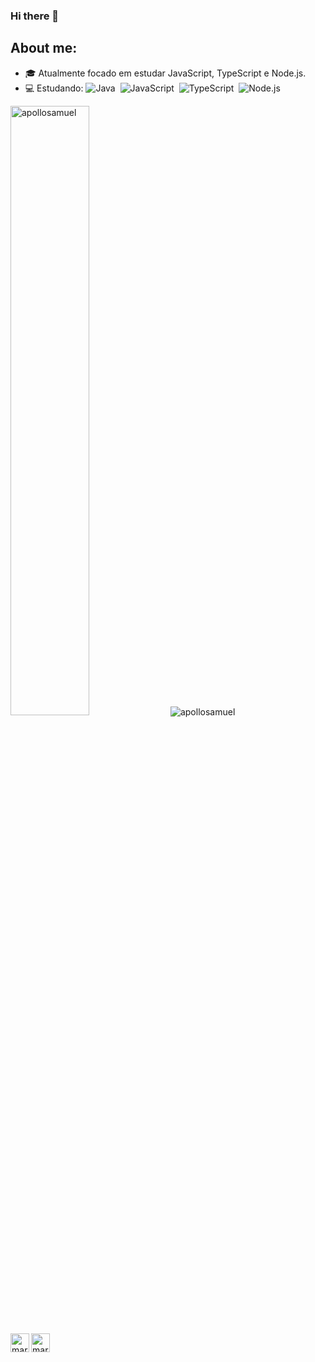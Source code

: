 ### Hi there 👋

## About me:
- 🎓 Atualmente focado em estudar JavaScript, TypeScript e Node.js.
- 💻 Estudando: 
  ![Java](https://img.shields.io/badge/-Java-ff2d20?style=flat&logoColor=fff&logo=Java)&nbsp;
  ![JavaScript](https://img.shields.io/badge/-JavaScript-FEAE32?style=flat&logoColor=fff&logo=javascript)&nbsp;
  ![TypeScript](https://img.shields.io/badge/-TypeScript-007ACC?style=flat&logoColor=fff&logo=typescript)&nbsp;
  ![Node.js](https://img.shields.io/badge/-Node.js-green?style=flat&logoColor=fff&logo=Node.js)&nbsp;

  
<img  width="50%" src="https://github-readme-stats.vercel.app/api/top-langs/?username=apollosamuel&layout=compact&theme=dracula" alt="apollosamuel" />

<img src="https://github-readme-stats.vercel.app/api?username=apollosamuel&show_icons=true&theme=dracula" alt="apollosamuel"/> 
</p>

[<img width="30px" height="30px" align="left" alt="marco | LinkedIn" width="22px" src="https://cdn.jsdelivr.net/npm/simple-icons@v3/icons/linkedin.svg" />][linkedin]
[<img width="30px" height="30px" align="left" alt="marco | Email" width="22px" src="https://cdn.jsdelivr.net/npm/simple-icons@v3/icons/gmail.svg" />][gmail]

[linkedin]: https://www.linkedin.com/in/samuelferreirapimentel/
[gmail]: mailto:iamapollosamuel@gmail.com
